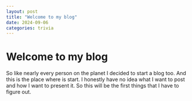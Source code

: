 ```yaml
---
layout: post
title: "Welcome to my blog"
date: 2024-09-06
categories: trivia
---
```


# Welcome to my blog

So like nearly every person on the planet I decided to start a blog too. And this is the place where is start.
I honestly have no idea what I want to post and how I want to present it.
So this will be the first things that I have to figure out.

